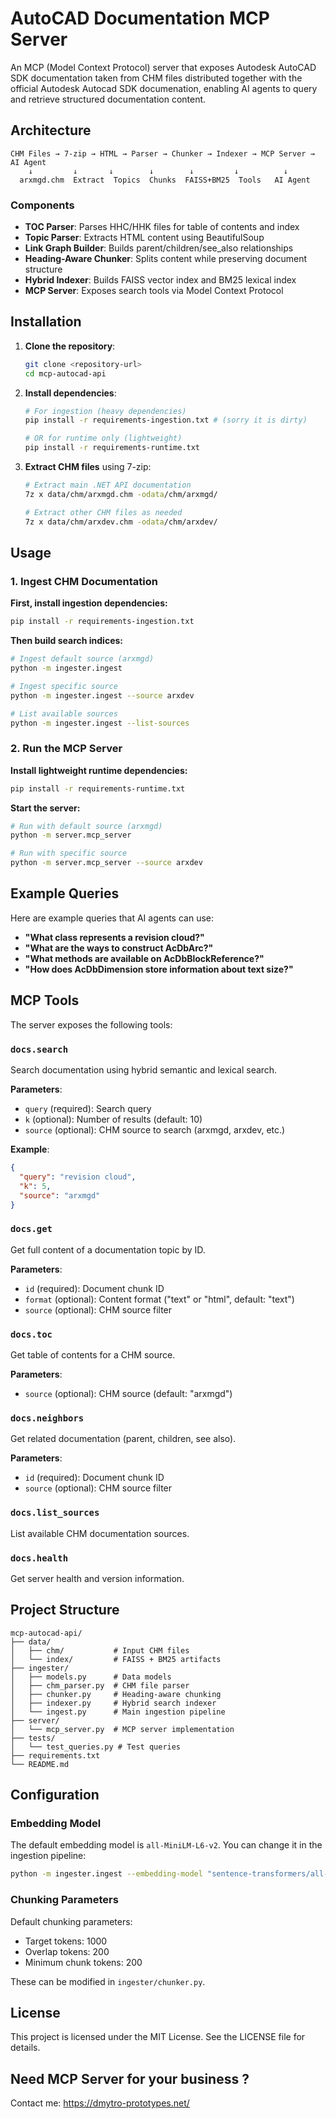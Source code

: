 # AutoCAD Documentation MCP Server

An MCP (Model Context Protocol) server that exposes Autodesk AutoCAD SDK documentation taken from CHM files distributed together with the official Autodesk Autocad SDK documenation, enabling AI agents to query and retrieve structured documentation content.

## Architecture

```
CHM Files → 7-zip → HTML → Parser → Chunker → Indexer → MCP Server → AI Agent
    ↓         ↓       ↓        ↓        ↓         ↓          ↓
  arxmgd.chm  Extract  Topics  Chunks  FAISS+BM25  Tools   AI Agent
```

### Components

- **TOC Parser**: Parses HHC/HHK files for table of contents and index
- **Topic Parser**: Extracts HTML content using BeautifulSoup
- **Link Graph Builder**: Builds parent/children/see_also relationships
- **Heading-Aware Chunker**: Splits content while preserving document structure
- **Hybrid Indexer**: Builds FAISS vector index and BM25 lexical index
- **MCP Server**: Exposes search tools via Model Context Protocol

## Installation

1. **Clone the repository**:
   ```bash
   git clone <repository-url>
   cd mcp-autocad-api
   ```

2. **Install dependencies**:
   ```bash
   # For ingestion (heavy dependencies)   
   pip install -r requirements-ingestion.txt # (sorry it is dirty)
   
   # OR for runtime only (lightweight)
   pip install -r requirements-runtime.txt
   ```

3. **Extract CHM files** using 7-zip:
   ```bash
   # Extract main .NET API documentation
   7z x data/chm/arxmgd.chm -odata/chm/arxmgd/
   
   # Extract other CHM files as needed
   7z x data/chm/arxdev.chm -odata/chm/arxdev/
   ```

## Usage

### 1. Ingest CHM Documentation

**First, install ingestion dependencies:**
```bash
pip install -r requirements-ingestion.txt
```

**Then build search indices:**
```bash
# Ingest default source (arxmgd)
python -m ingester.ingest

# Ingest specific source
python -m ingester.ingest --source arxdev

# List available sources
python -m ingester.ingest --list-sources
```

### 2. Run the MCP Server

**Install lightweight runtime dependencies:**
```bash
pip install -r requirements-runtime.txt
```

**Start the server:**
```bash
# Run with default source (arxmgd)
python -m server.mcp_server

# Run with specific source
python -m server.mcp_server --source arxdev
```

## Example Queries

Here are example queries that AI agents can use:

- **"What class represents a revision cloud?"**
- **"What are the ways to construct AcDbArc?"**
- **"What methods are available on AcDbBlockReference?"**
- **"How does AcDbDimension store information about text size?"**

## MCP Tools

The server exposes the following tools:

### `docs.search`
Search documentation using hybrid semantic and lexical search.

**Parameters**:
- `query` (required): Search query
- `k` (optional): Number of results (default: 10)
- `source` (optional): CHM source to search (arxmgd, arxdev, etc.)

**Example**:
```json
{
  "query": "revision cloud",
  "k": 5,
  "source": "arxmgd"
}
```

### `docs.get`
Get full content of a documentation topic by ID.

**Parameters**:
- `id` (required): Document chunk ID
- `format` (optional): Content format ("text" or "html", default: "text")
- `source` (optional): CHM source filter

### `docs.toc`
Get table of contents for a CHM source.

**Parameters**:
- `source` (optional): CHM source (default: "arxmgd")

### `docs.neighbors`
Get related documentation (parent, children, see also).

**Parameters**:
- `id` (required): Document chunk ID
- `source` (optional): CHM source filter

### `docs.list_sources`
List available CHM documentation sources.

### `docs.health`
Get server health and version information.

## Project Structure

```
mcp-autocad-api/
├── data/
│   ├── chm/           # Input CHM files
│   └── index/         # FAISS + BM25 artifacts
├── ingester/
│   ├── models.py      # Data models
│   ├── chm_parser.py  # CHM file parser
│   ├── chunker.py     # Heading-aware chunking
│   ├── indexer.py     # Hybrid search indexer
│   └── ingest.py      # Main ingestion pipeline
├── server/
│   └── mcp_server.py  # MCP server implementation
├── tests/
│   └── test_queries.py # Test queries
├── requirements.txt
└── README.md
```

## Configuration

### Embedding Model

The default embedding model is `all-MiniLM-L6-v2`. You can change it in the ingestion pipeline:

```bash
python -m ingester.ingest --embedding-model "sentence-transformers/all-mpnet-base-v2"
```

### Chunking Parameters

Default chunking parameters:
- Target tokens: 1000
- Overlap tokens: 200
- Minimum chunk tokens: 200

These can be modified in `ingester/chunker.py`.

## License

This project is licensed under the MIT License. See the LICENSE file for details.

## Need MCP Server for your business ?

Contact me: https://dmytro-prototypes.net/
